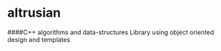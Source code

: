 # altrusian

####C++ algorithms and data-structures Library using object oriented design and templates

